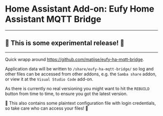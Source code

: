 # Home Assistant Add-on: Eufy Home Assistant MQTT Bridge

---
## 🚨 This is some experimental release! 🚨
---

Quick wrapp around https://github.com/matijse/eufy-ha-mqtt-bridge.

Application data will be written to `/share/eufy-ha-mqtt-bridge/` so log and other files can be accessed from other addons, e.g. the `Samba share` addon, or view it at the `Visual Studio Code` add-on.  

As there is currently no real versioning you might want to hit the `REBUILD` button from time to time, to ensure you got the latest version.

🚨 This also contains some plaintext configuration file with login credentials, so take care who can access your files! 🚨
